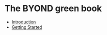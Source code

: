 # The BYOND green book

- [Introduction](./introduction.md)
- [Getting Started](./getting_started.md)
